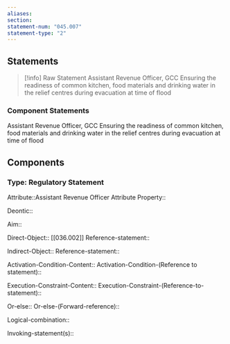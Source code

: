 ```yaml
---
aliases: 
section: 
statement-num: "045.007"
statement-type: "2"
---
```

## Statements 
> [!info] Raw Statement
> Assistant Revenue Officer, GCC Ensuring the readiness of common kitchen, food materials and drinking water in the relief centres during evacuation at time of flood  
> 

### Component Statements
Assistant Revenue Officer, GCC Ensuring the readiness of common kitchen, food materials and drinking water in the relief centres during evacuation at time of flood  
## Components
### Type: Regulatory Statement
Attribute::Assistant Revenue Officer 
	Attribute Property::

Deontic::

Aim::

Direct-Object:: [[036.002]]
	Reference-statement::

Indirect-Object::
	Reference-statement::

Activation-Condition-Content::
	Activation-Condition-(Reference to statement)::

Execution-Constraint-Content::
	Execution-Constraint-(Reference-to-statement)::

Or-else::
	Or-else-(Forward-reference)::

Logical-combination::

Invoking-statement(s)::